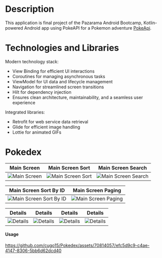 # Description
This application is final project of the Pazarama Android Bootcamp, Kotlin-powered Android app using PokeAPI for a Pokemon adventure [PokeApi](https://pokeapi.co).
# Technologies and Libraries
Modern technology stack:
- View Binding for efficient UI interactions
- Coroutines for managing asynchronous tasks
- ViewModel for UI data and lifecycle management
- Navigation for streamlined screen transitions
- Hilt for dependency injection
- Ensures clean architecture, maintainability, and a seamless user experience

Integrated libraries:
- Retrofit for web service data retrieval
- Glide for efficient image handling
- Lottie for animated GIFs

# Pokedex
| Main Screen | Main Screen Sort | Main Screen Search|
| ----------- | ---------------- |------------------ | 
| ![Main Screen](https://github.com/cugo15/Pokedex/assets/70814057/81d22033-3c6a-4f3d-a047-bd98f04fbecb) | ![Main Screen Sort](https://github.com/cugo15/Pokedex/assets/70814057/f261bca4-a4ca-4c3a-a986-cae549e51c6b) | ![Main Screen Search](https://github.com/cugo15/Pokedex/assets/70814057/794c8c54-1ec6-4df3-a500-04bc64b5c0a9)

| Main Screen Sort By ID | Main Screen Paging |
| -----------------------| -------------------|
| ![Main Screen Sort By ID ](https://github.com/cugo15/Pokedex/assets/70814057/86f29379-7b11-4490-961f-ae8e9bab49df) | ![Main Screen Paging](https://github.com/cugo15/Pokedex/assets/70814057/887a53c9-8454-4efd-b97d-1c8884550c1f) 

| Details | Details | Details| Details|
| ----------- | ---------------- |------------------ | ------------------| 
| ![Details](https://github.com/cugo15/Pokedex/assets/70814057/767d4010-0407-470d-a04e-8b1f6fa9d53d) | ![Details](https://github.com/cugo15/Pokedex/assets/70814057/5d442a8a-4f0f-40e8-9c62-f4ed1cfcd8e3) | ![Details](https://github.com/cugo15/Pokedex/assets/70814057/62af5783-8492-4234-a4c7-62b4ba53fb30)| ![Details](https://github.com/cugo15/Pokedex/assets/70814057/1f02b853-fcfb-420d-b873-d1ef87d17b11) 

#### Usage
https://github.com/cugo15/Pokedex/assets/70814057/efc5d9c9-c4ae-4147-8306-5bb6d62dcd40

